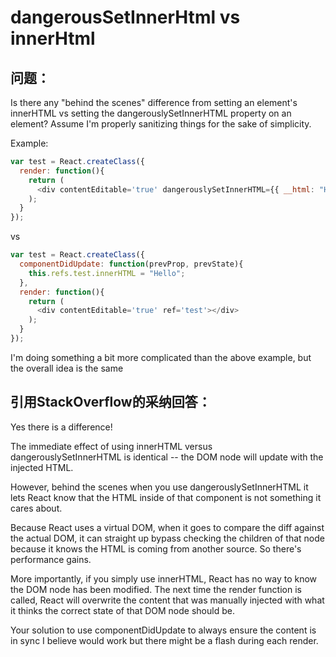 # dangerousSetInnerHtml vs innerHtml
## 问题：
Is there any "behind the scenes" difference from setting an element's innerHTML vs setting the dangerouslySetInnerHTML property on an element? Assume I'm properly sanitizing things for the sake of simplicity.

Example:
```js
var test = React.createClass({
  render: function(){
    return (
      <div contentEditable='true' dangerouslySetInnerHTML={{ __html: "Hello" }}></div>
    );
  }
});
```
vs
```js
var test = React.createClass({
  componentDidUpdate: function(prevProp, prevState){
    this.refs.test.innerHTML = "Hello";
  },
  render: function(){
    return (
      <div contentEditable='true' ref='test'></div>
    );
  }
});
```
I'm doing something a bit more complicated than the above example, but the overall idea is the same

## 引用StackOverflow的采纳回答：
Yes there is a difference!

The immediate effect of using innerHTML versus dangerouslySetInnerHTML is identical -- the DOM node will update with the injected HTML.

However, behind the scenes when you use dangerouslySetInnerHTML it lets React know that the HTML inside of that component is not something it cares about.

Because React uses a virtual DOM, when it goes to compare the diff against the actual DOM, it can straight up bypass checking the children of that node because it knows the HTML is coming from another source. So there's performance gains.

More importantly, if you simply use innerHTML, React has no way to know the DOM node has been modified. The next time the render function is called, React will overwrite the content that was manually injected with what it thinks the correct state of that DOM node should be.

Your solution to use componentDidUpdate to always ensure the content is in sync I believe would work but there might be a flash during each render.